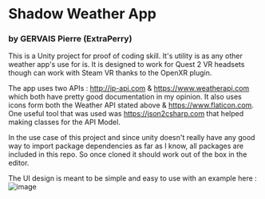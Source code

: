 # Shadow Weather App
### by GERVAIS Pierre (ExtraPerry)

This is a Unity project for proof of coding skill.
It's utility is as any other weather app's use for is. It is designed to work for Quest 2 VR headsets though can work with Steam VR thanks to the OpenXR plugin.

The app uses two APIs : http://ip-api.com & https://www.weatherapi.com which both have pretty good documentation in my opinion.
It also uses icons form both the Weather API stated above & https://www.flaticon.com.
One useful tool that was used was https://json2csharp.com that helped making classes for the API Model.

In the use case of this project and since unity doesn't really have any good way to import package dependencies as far as I know, all packages are included in this repo. So once cloned it should work out of the box in the editor.

The UI design is meant to be simple and easy to use with an example here :
![image](https://github.com/ExtraPerry/Shadow-Weather-App/assets/19504925/5faece5c-bd97-441e-a291-49617b6b6baa)


